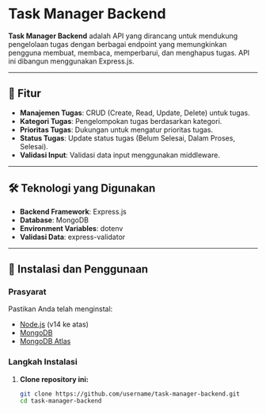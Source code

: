 # Task Manager Backend

**Task Manager Backend** adalah API yang dirancang untuk mendukung pengelolaan tugas dengan berbagai endpoint yang memungkinkan pengguna membuat, membaca, memperbarui, dan menghapus tugas. API ini dibangun menggunakan Express.js.

---

## 🎯 Fitur

- **Manajemen Tugas**: CRUD (Create, Read, Update, Delete) untuk tugas.
- **Kategori Tugas**: Pengelompokan tugas berdasarkan kategori.
- **Prioritas Tugas**: Dukungan untuk mengatur prioritas tugas.
- **Status Tugas**: Update status tugas (Belum Selesai, Dalam Proses, Selesai).
- **Validasi Input**: Validasi data input menggunakan middleware.

---

## 🛠️ Teknologi yang Digunakan

- **Backend Framework**: Express.js
- **Database**: MongoDB
- **Environment Variables**: dotenv
- **Validasi Data**: express-validator

---

## 🚀 Instalasi dan Penggunaan

### Prasyarat

Pastikan Anda telah menginstal:
- [Node.js](https://nodejs.org/) (v14 ke atas)
- [MongoDB](https://www.mongodb.com/)
- [MongoDB Atlas](https://www.mongodb.com/products/platform/atlas-database)

### Langkah Instalasi

1. **Clone repository ini:**
   ```bash
   git clone https://github.com/username/task-manager-backend.git
   cd task-manager-backend

